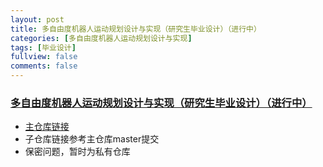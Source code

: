 ```yaml
---
layout: post
title: 多自由度机器人运动规划设计与实现（研究生毕业设计）（进行中）
categories: [多自由度机器人运动规划设计与实现]
tags: [毕业设计]
fullview: false
comments: false
---
```





### [多自由度机器人运动规划设计与实现（研究生毕业设计）（进行中）](https://github.com/whutddk/PRM_robotic_arm)
* [主仓库链接](https://github.com/whutddk/PRM_robotic_arm)
* 子仓库链接参考主仓库master提交
* 保密问题，暂时为私有仓库

